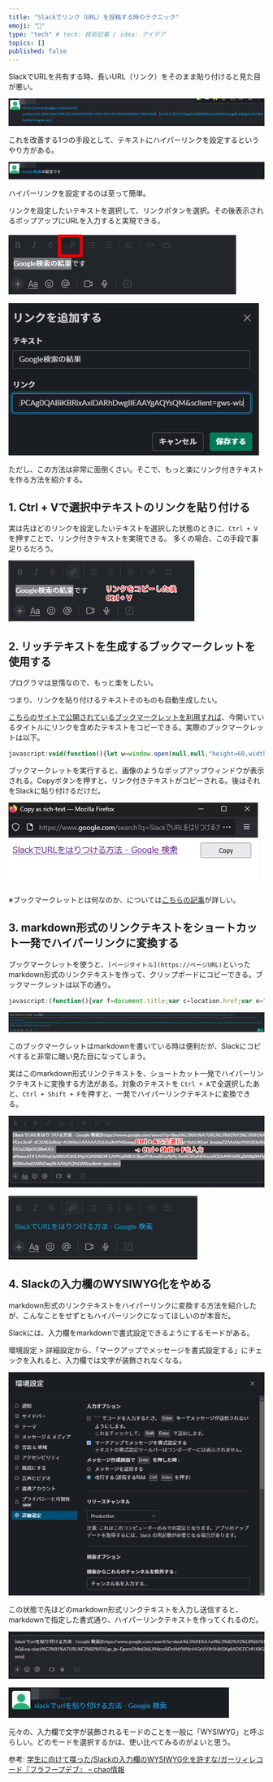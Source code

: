 ```yaml
---
title: "Slackでリンク（URL）を投稿する時のテクニック"
emoji: "🌊"
type: "tech" # tech: 技術記事 / idea: アイデア
topics: []
published: false
---
```


SlackでURLを共有する時、長いURL（リンク）をそのまま貼り付けると見た目が悪い。

![](../images/20230720/01.png)

これを改善する1つの手段として、テキストにハイパーリンクを設定するというやり方がある。

![](../images/20230720/02.png)

ハイパーリンクを設定するのは至って簡単。

リンクを設定したいテキストを選択して、リンクボタンを選択。その後表示されるポップアップにURLを入力すると実現できる。

![](../images/20230720/03.png)

![](../images/20230720/04.png)

ただし、この方法は非常に面倒くさい。そこで、もっと楽にリンク付きテキストを作る方法を紹介する。

## 1. Ctrl + Vで選択中テキストのリンクを貼り付ける

実は先ほどのリンクを設定したいテキストを選択した状態のときに、`Ctrl + V`を押すことで、リンク付きテキストを実現できる。
多くの場合、この手段で事足りるだろう。

![](../images/20230720/05.png)

## 2. リッチテキストを生成するブックマークレットを使用する

プログラマは怠惰なので、もっと楽をしたい。

つまり、リンクを貼り付けるテキストそのものも自動生成したい。

[こちらのサイトで公開されているブックマークレットを利用すれば](https://media-massage.net/blog/linkbookmarklet/)、今開いているタイトルにリンクを含めたテキストをコピーできる。実際のブックマークレットは以下。

```js
javascript:void(function(){let w=window.open(null,null,"height=60,width=500"),d=w.document;d.open();d.write('<body style="padding:10px 15px;margin:0;display:flex;flex-flow:row nowrap;align-items:center"><a id="a" style="flex-grow:1" target="_blank"></a><button id="copy" style="width:100px;height:30px;margin-left:10px;cursor:pointer">Copy</button></body>');d.title="Copy as rich-text";let u=window.location.toString(),c=d.getElementById("copy"),a=d.getElementById("a");a.innerHTML=window.document.title;a.href=u;function copyToClip(doc,html,text){function listener(e){e.clipboardData.setData("text/html",html);e.clipboardData.setData("text/plain",text||html);e.preventDefault()}doc.addEventListener("copy",listener);doc.execCommand("copy");doc.removeEventListener("copy",listener)}c.onclick=function(){copyToClip(d,a.outerHTML,u);w.close()};d.close();c.focus()}())
```

ブックマークレットを実行すると、画像のようなポップアップウィンドウが表示される。Copyボタンを押すと、リンク付きテキストがコピーされる。後はそれをSlackに貼り付けるだけだ。

![](../images/20230720/06.png)

※ブックマークレットとは何なのか、については[こちらの記事](https://qiita.com/aqril_1132/items/b5f9040ccb8cbc705d04)が詳しい。

## 3. markdown形式のリンクテキストをショートカット一発でハイパーリンクに変換する

ブックマークレットを使うと、`[ページタイトル](https://ページURL)`といったmarkdown形式のリンクテキストを作って、クリップボードにコピーできる。ブックマークレットは以下の通り。

```js
javascript:(function(){var f=document.title;var c=location.href;var e="["+f+"]("+c+")";var b=document.createElement("div");b.appendChild(document.createElement("pre")).textContent=e;var d=b.style;d.position="fixed";d.left="-100%";document.body.appendChild(b);document.getSelection().selectAllChildren(b);var a=document.execCommand("copy");document.body.removeChild(b)})();
```

![](../images/20230720/07.png)

このブックマークレットはmarkdownを書いている時は便利だが、Slackにコピペすると非常に醜い見た目になってしまう。

実はこのmarkdown形式リンクテキストを、ショートカット一発でハイパーリンクテキストに変換する方法がある。対象のテキストを `Ctrl + A`で全選択したあと、`Ctrl + Shift + F`を押すと、一発でハイパーリンクテキストに変換できる。

![](../images/20230720/08.png)

![](../images/20230720/09.png)

## 4. Slackの入力欄のWYSIWYG化をやめる

markdown形式のリンクテキストをハイパーリンクに変換する方法を紹介したが、こんなことをせずともハイパーリンクになってほしいのが本音だ。

Slackには、入力欄をmarkdownで書式設定できるようにするモードがある。

環境設定 > 詳細設定から、「マークアップでメッセージを書式設定する」にチェックを入れると、入力欄では文字が装飾されなくなる。

![](../images/20230720/10.png)

この状態で先ほどのmarkdown形式リンクテキストを入力し送信すると、markdownで指定した書式通り、ハイパーリンクテキストを作ってくれるのだ。

![](../images/20230720/11.png)

![](../images/20230720/12.png)

元々の、入力欄で文字が装飾されるモードのことを一般に「WYSIWYG」と呼ぶらしい。どのモードを選択するかは、使い比べてみるのがよいと思う。

参考: [学生に向けて喋った/Slackの入力欄のWYSIWYG化を許すな/ガーリィレコード『フラフープデブ』 – chao情報](https://chao.tokyo/archives/2319)


